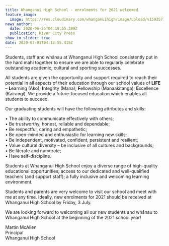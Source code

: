 ```yaml
---
title: Whanganui High School - enrolments for 2021 welcomed
feature_image:
  image: https://res.cloudinary.com/whanganuihigh/image/upload/v1593577509/News/Advert_used_in_RCP_on_25.6.20.jpg
news_author:
  date: 2020-06-25T04:18:55.399Z
  publication: River City Press
show_in_slider: true
date: 2020-07-01T04:18:55.415Z
---
```

Students, staff and whānau at Whanganui High School consistently put in the hard mahi together to ensure we are able to regularly celebrate outstanding academic, cultural and sporting successes.

All students are given the opportunity and support required to reach their potential in all aspects of their education through our school values of **LIFE** – **L**earning (Ako); **I**ntegrity (Mana); **F**ellowship (Manaakitanga); **E**xcellence (Kairangi).  We provide a future-focused education which enables all students to succeed.

Our graduating students will have the following attributes and skills:

•	The ability to communicate effectively with others;  
•	Be trustworthy, honest, reliable and dependable;  
•	Be respectful, caring and empathetic;  
•	Be open-minded and enthusiastic for learning new skills;  
•	Be independent, motivated, confident, persistent and resilient;  
•	Value cultural diversity – be inclusive of all cultures and backgrounds;  
•	Be literate and numerate;  
•	Have self-discipline.

Students at Whanganui High School enjoy a diverse range of high-quality educational opportunities; access to our dedicated and well-qualified teachers (and support staff); a fully inclusive and welcoming learning environment.

Students and parents are very welcome to visit our school and meet with me at any time.  Ideally, new enrolments for 2021 should be received at Whanganui High School by Friday, 3 July.

We are looking forward to welcoming all our new students and whānau to Whanganui High School at the beginning of the 2021 school year!

Martin McAllen  
Principal  
Whanganui High School
